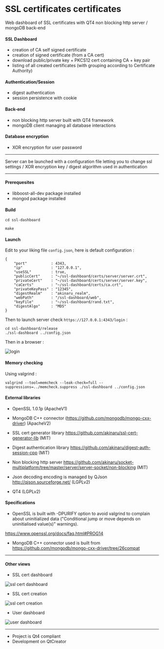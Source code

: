 # SSL certificates certificates


Web dashboard of SSL certificates with QT4 non blocking http server / mongoDB back-end


<h4>SSL Dashboard</h4> 

* creation of CA self signed certificate
* creation of signed certificate (from a CA cert)
* download public/private key + PKCS12 cert containing CA + key pair
* listing of all created certificates (with grouping according to Certificate Authority)

<h4>Authentication/Session</h4>

* digest authentication
* session persistence with cookie

<h4>Back-end</h4>

* non blocking http server built with QT4 framework
* mongoDB client managing all database interactions

<h4>Database encryption</h4>

* XOR encryption for user password

<hr/>

Server can be launched with a configuration file letting you to change ssl settings / XOR encryption key / digest algorithm used in authentication

<hr/>

<h4>Prerequesites</h4>

* libboost-all-dev package installed
* mongod package installed

<h4>Build</h4>

```
cd ssl-dashboard

make 

```

<h4>Launch</h4>

Edit to your liking file ``config.json``, here is default configuration :

```
{
    "port"           : 4343,
    "ip"             : "127.0.0.1",
    "useSSL"         : true,
    "publicCert"     : "~/ssl-dashboard/certs/server/server.crt",
    "privateCert"    : "~/ssl-dashboard/certs/server/server.key",
    "caCerts"        : "~/ssl-dashboard/certs/ca.crt",
    "privateKeyPass" : "12345",
    "digestRealm"    : "akinaru_realm",
    "webPath"        : "/ssl-dashboard/web",
    "keyFile"        : "~/ssl-dashboard/rand.txt",
    "digestAlgo"     : "MD5"
}
```

Then to launch server check ``https://127.0.0.1:4343/login`` :

```
cd ssl-dashboard/release
./ssl-dashboard ../config.json

```
Then in a browser :


![login](https://raw.github.com/akinaru/ssl-cert-dashboard/master/img/login.png)


<h4>Memory checking</h4>

Using valgrind :

```
valgrind --tool=memcheck --leak-check=full --suppressions=../memcheck.suppress ./ssl-dashboard ../config.json

```

<h4>External libraries</h4>

* OpenSSL 1.0.1p (ApacheV1)

* MongoDB C++ connector (https://github.com/mongodb/mongo-cxx-driver) (ApacheV2)

* SSL cert generator library https://github.com/akinaru/ssl-cert-generator-lib (MIT)

* Digest authentication library https://github.com/akinaru/digest-auth-session-cpp (MIT)

* Non blocking http server https://github.com/akinaru/socket-multiplatform/tree/master/server/server-socket/non-blocking (MIT)

* Json decoding encoding is managed by QJson http://qjson.sourceforge.net/ (LGPLv2)

* QT4 (LGPLv2)

<h4>Specifications</h4>

* OpenSSL is built with -DPURIFY option to avoid valgrind to complain about uninitialized data ("Conditional jump or move depends on uninitialised value(s)" warnings).

https://www.openssl.org/docs/faq.html#PROG14

* MongoDB C++ connector used is built from https://github.com/mongodb/mongo-cxx-driver/tree/26compat

<hr/>

<h4>Other views</h4>

* SSL cert dashboard

![ssl cert dashboard](https://raw.github.com/akinaru/ssl-cert-dashboard/master/img/dashboard.png)

* SSL cert creation

![ssl cert creation](https://raw.github.com/akinaru/ssl-cert-dashboard/master/img/createcert.png)

* User dashboard

![user dashboard](https://raw.github.com/akinaru/ssl-cert-dashboard/master/img/users.png)

<hr/>

* Project is Qt4 compliant
* Development on QtCreator
